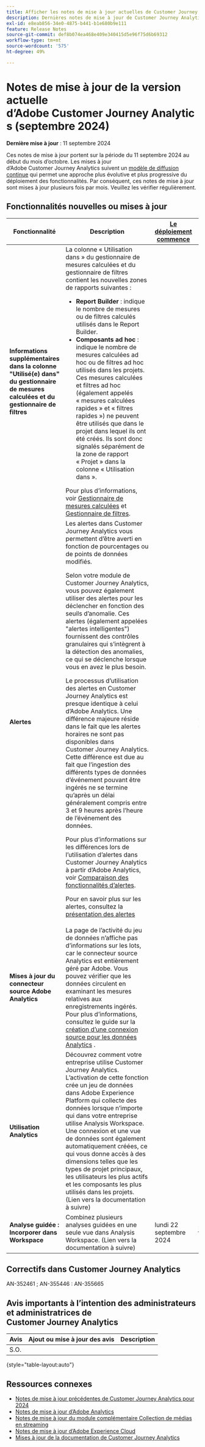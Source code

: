 ```yaml
---
title: Afficher les notes de mise à jour actuelles de Customer Journey Analytics
description: Dernières notes de mise à jour de Customer Journey Analytics
exl-id: e8eab856-34e0-4875-b441-b1e680b9e111
feature: Release Notes
source-git-commit: def8b074ea468e409e340415d5e96f75d6b69312
workflow-type: tm+mt
source-wordcount: '575'
ht-degree: 49%

---
```


# Notes de mise à jour de la version actuelle d’Adobe Customer Journey Analytics (septembre 2024)

**Dernière mise à jour** : 11 septembre 2024

Ces notes de mise à jour portent sur la période du 11 septembre 2024 au début du mois d’octobre. Les mises à jour d’Adobe Customer Journey Analytics suivent un [modèle de diffusion continue](releases.md) qui permet une approche plus évolutive et plus progressive du déploiement des fonctionnalités. Par conséquent, ces notes de mise à jour sont mises à jour plusieurs fois par mois. Veuillez les vérifier régulièrement.

## Fonctionnalités nouvelles ou mises à jour

| Fonctionnalité | Description | [Le déploiement commence](releases.md) | [Disponibilité générale](releases.md) |
| ----------- | ---------- | ------- | ---- |
| **Informations supplémentaires dans la colonne &quot;Utilisé(e) dans&quot; du gestionnaire de mesures calculées et du gestionnaire de filtres** | La colonne « Utilisation dans » du gestionnaire de mesures calculées et du gestionnaire de filtres contient les nouvelles zones de rapports suivantes :<ul><li>**Report Builder** : indique le nombre de mesures ou de filtres calculés utilisés dans le Report Builder.</li><li>**Composants ad hoc** : indique le nombre de mesures calculées ad hoc ou de filtres ad hoc utilisés dans les projets. Ces mesures calculées et filtres ad hoc (également appelés « mesures calculées rapides » et « filtres rapides ») ne peuvent être utilisés que dans le projet dans lequel ils ont été créés. Ils sont donc signalés séparément de la zone de rapport « Projet » dans la colonne « Utilisation dans ».</li></ul>Pour plus d’informations, voir [Gestionnaire de mesures calculées](https://experienceleague.adobe.com/en/docs/analytics-platform/using/cja-components/cja-calcmetrics/cm-workflow/cm-manager) et [Gestionnaire de filtres](https://experienceleague.adobe.com/en/docs/analytics-platform/using/cja-components/cja-filters/manage-filters). |  | 11 septembre 2024 |
| **Alertes** | Les alertes dans Customer Journey Analytics vous permettent d’être averti en fonction de pourcentages ou de points de données modifiés.<p>Selon votre module de Customer Journey Analytics, vous pouvez également utiliser des alertes pour les déclencher en fonction des seuils d’anomalie. Ces alertes (également appelées &quot;alertes intelligentes&quot;) fournissent des contrôles granulaires qui s’intègrent à la détection des anomalies, ce qui se déclenche lorsque vous en avez le plus besoin.</p><p>Le processus d’utilisation des alertes en Customer Journey Analytics est presque identique à celui d’Adobe Analytics. Une différence majeure réside dans le fait que les alertes horaires ne sont pas disponibles dans Customer Journey Analytics. Cette différence est due au fait que l’ingestion des différents types de données d’événement pouvant être ingérés ne se termine qu’après un délai généralement compris entre 3 et 9 heures après l’heure de l’événement des données.</p><p>Pour plus d’informations sur les différences lors de l’utilisation d’alertes dans Customer Journey Analytics à partir d’Adobe Analytics, voir [Comparaison des fonctionnalités d’alertes](/help/components/c-intelligent-alerts/alerts-feature-comparison.md).</p><p>Pour en savoir plus sur les alertes, consultez la [présentation des alertes](/help/components/c-intelligent-alerts/intelligent-alerts.md) |  | samedi 13 septembre 2024 |
| **Mises à jour du connecteur source Adobe Analytics** | La page de l’activité du jeu de données n’affiche pas d’informations sur les lots, car le connecteur source Analytics est entièrement géré par Adobe. Vous pouvez vérifier que les données circulent en examinant les mesures relatives aux enregistrements ingérés. Pour plus d’informations, consultez le guide sur la [création d’une connexion source pour les données Analytics](https://experienceleague.adobe.com/en/docs/experience-platform/sources/ui-tutorials/create/adobe-applications/analytics) . |  | Disponible maintenant |
| **Utilisation Analytics** | Découvrez comment votre entreprise utilise Customer Journey Analytics. L’activation de cette fonction crée un jeu de données dans Adobe Experience Platform qui collecte des données lorsque n’importe qui dans votre entreprise utilise Analysis Workspace. Une connexion et une vue de données sont également automatiquement créées, ce qui vous donne accès à des dimensions telles que les types de projet principaux, les utilisateurs les plus actifs et les composants les plus utilisés dans les projets. (Lien vers la documentation à suivre) |  | 18 septembre 2024 |
| **Analyse guidée : Incorporer dans Workspace** | Combinez plusieurs analyses guidées en une seule vue dans Analysis Workspace. (Lien vers la documentation à suivre) | lundi 22 septembre 2024 | jeudi 2 octobre 2024 |


## Correctifs dans Customer Journey Analytics

AN-352461 ; AN-355446 : AN-355665

## Avis importants à l’intention des administrateurs et administratrices de Customer Journey Analytics

| Avis | Ajout ou mise à jour des avis | Description |
| --- | --- | --- |
| S.O. | | |

{style="table-layout:auto"}

## Ressources connexes

* [Notes de mise à jour précédentes de Customer Journey Analytics pour 2024](/help/release-notes/2024.md)
* [Notes de mise à jour d’Adobe Analytics](https://experienceleague.adobe.com/docs/analytics/release-notes/latest.html?lang=fr)
* [Notes de mise à jour du module complémentaire Collection de médias en streaming](https://experienceleague.adobe.com/docs/media-analytics/using/additional-resources/release-notes.html?lang=fr)
* [Notes de mise à jour d’Adobe Experience Cloud](https://experienceleague.adobe.com/docs/release-notes/experience-cloud/current.html?lang=fr)
* [Mises à jour de la documentation de Customer Journey Analytics](/help/release-notes/doc-changes.md)

